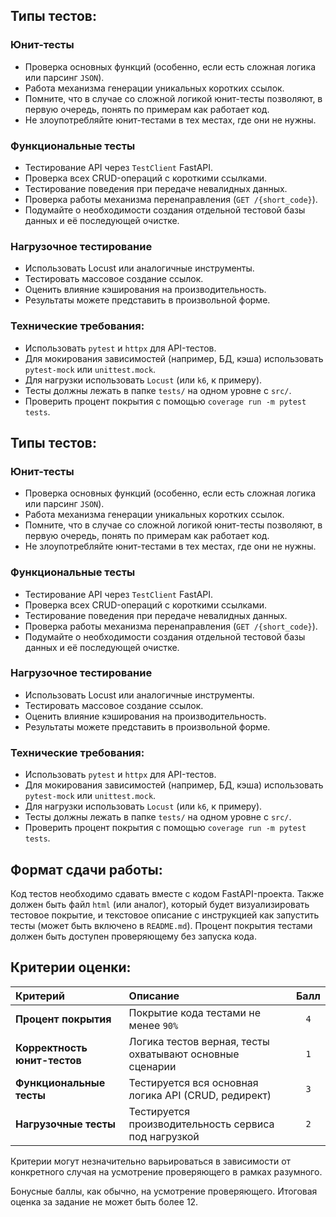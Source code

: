 ## **Типы тестов:**

### **Юнит-тесты**
- Проверка основных функций (особенно, если есть сложная логика или парсинг `JSON`).
- Работа механизма генерации уникальных коротких ссылок.
- Помните, что в случае со сложной логикой юнит-тесты позволяют, в первую очередь, понять по примерам как работает код.
- Не злоупотребляйте юнит-тестами в тех местах, где они не нужны.

### **Функциональные тесты**
- Тестирование API через `TestClient` FastAPI.
- Проверка всех CRUD-операций с короткими ссылками.
- Тестирование поведения при передаче невалидных данных.
- Проверка работы механизма перенаправления (`GET /{short_code}`).
- Подумайте о необходимости создания отдельной тестовой базы данных и её последующей очистке.

### **Нагрузочное тестирование**
- Использовать Locust или аналогичные инструменты.
- Тестировать массовое создание ссылок.
- Оценить влияние кэширования на производительность.
- Результаты можете представить в произвольной форме.

### **Технические требования:**
- Использовать `pytest` и `httpx` для API-тестов.
- Для мокирования зависимостей (например, БД, кэша) использовать `pytest-mock` или `unittest.mock`.
- Для нагрузки использовать `Locust` (или `k6`, к примеру).
- Тесты должны лежать в папке `tests/` на одном уровне с `src/`.
- Проверить процент покрытия с помощью `coverage run -m pytest tests`.
## **Типы тестов:**

### **Юнит-тесты**
- Проверка основных функций (особенно, если есть сложная логика или парсинг `JSON`).
- Работа механизма генерации уникальных коротких ссылок.
- Помните, что в случае со сложной логикой юнит-тесты позволяют, в первую очередь, понять по примерам как работает код.
- Не злоупотребляйте юнит-тестами в тех местах, где они не нужны.

### **Функциональные тесты**
- Тестирование API через `TestClient` FastAPI.
- Проверка всех CRUD-операций с короткими ссылками.
- Тестирование поведения при передаче невалидных данных.
- Проверка работы механизма перенаправления (`GET /{short_code}`).
- Подумайте о необходимости создания отдельной тестовой базы данных и её последующей очистке.

### **Нагрузочное тестирование**
- Использовать Locust или аналогичные инструменты.
- Тестировать массовое создание ссылок.
- Оценить влияние кэширования на производительность.
- Результаты можете представить в произвольной форме.

### **Технические требования:**
- Использовать `pytest` и `httpx` для API-тестов.
- Для мокирования зависимостей (например, БД, кэша) использовать `pytest-mock` или `unittest.mock`.
- Для нагрузки использовать `Locust` (или `k6`, к примеру).
- Тесты должны лежать в папке `tests/` на одном уровне с `src/`.
- Проверить процент покрытия с помощью `coverage run -m pytest tests`.

## **Формат сдачи работы:** 
Код тестов необходимо сдавать вместе с кодом FastAPI-проекта. Также должен быть файл `html` (или аналог), который будет визуализировать тестовое покрытие, и текстовое описание с инструкцией как запустить тесты (может быть включено в `README.md`). Процент покрытия тестами должен быть доступен проверяющему без запуска кода.

## **Критерии оценки:**

| Критерий | Описание | Балл |
| :- | :- | :-: |
| **Процент покрытия** | Покрытие кода тестами не менее `90%` | `4`|
| **Корректность юнит-тестов** | Логика тестов верная, тесты охватывают основные сценарии | `1` |
| **Функциональные тесты** | Тестируется вся основная логика API (CRUD, редирект) | `3` |
| **Нагрузочные тесты** | Тестируется производительность сервиса под нагрузкой | `2` |

Критерии могут незначительно варьироваться в зависимости от конкретного случая на усмотрение проверяющего в рамках разумного.

Бонусные баллы, как обычно, на усмотрение проверяющего. Итоговая оценка за задание не может быть более 12.